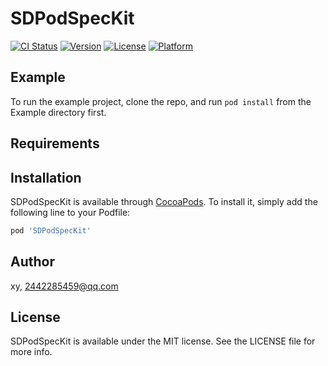 # SDPodSpecKit

[![CI Status](https://img.shields.io/travis/xy/SDPodSpecKit.svg?style=flat)](https://travis-ci.org/xy/SDPodSpecKit)
[![Version](https://img.shields.io/cocoapods/v/SDPodSpecKit.svg?style=flat)](https://cocoapods.org/pods/SDPodSpecKit)
[![License](https://img.shields.io/cocoapods/l/SDPodSpecKit.svg?style=flat)](https://cocoapods.org/pods/SDPodSpecKit)
[![Platform](https://img.shields.io/cocoapods/p/SDPodSpecKit.svg?style=flat)](https://cocoapods.org/pods/SDPodSpecKit)

## Example

To run the example project, clone the repo, and run `pod install` from the Example directory first.

## Requirements

## Installation

SDPodSpecKit is available through [CocoaPods](https://cocoapods.org). To install
it, simply add the following line to your Podfile:

```ruby
pod 'SDPodSpecKit'
```

## Author

xy, 2442285459@qq.com

## License

SDPodSpecKit is available under the MIT license. See the LICENSE file for more info.

